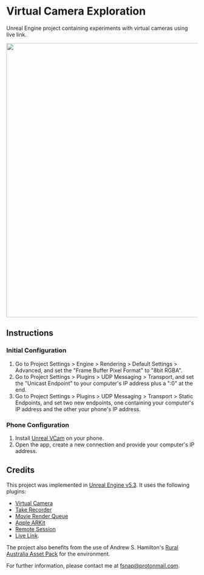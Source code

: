 # Virtual Camera Exploration
Unreal Engine project containing experiments with virtual cameras using live link.

<p float="left">
  <img src="https://github.com/FilipePires98/VirtualCameraExploration/blob/main/recordings/Record_09.gif" width="720px">
</p>

## Instructions

### Initial Configuration

1. Go to Project Settings > Engine > Rendering > Default Settings > Advanced, and set the "Frame Buffer Pixel Format" to "8bit RGBA".
2. Go to Project Settings > Plugins > UDP Messaging > Transport, and set the "Unicast Endpoint" to your computer's IP address plus a ":0" at the end.
3. Go to Project Settings > Plugins > UDP Messaging > Transport > Static Endpoints, and set two new endpoints, one containing your computer's IP address and the other your phone's IP address.
### Phone Configuration

1. Install [Unreal VCam](https://apps.apple.com/us/app/unreal-vcam/id1547309663) on your phone.
2. Open the app, create a new connection and provide your computer's IP address.

## Credits

This project was implemented in [Unreal Engine v5.3](https://dev.epicgames.com/documentation/en-us/unreal-engine/unreal-engine-5.3-release-notes?application_version=5.3).
It uses the following plugins:
- [Virtual Camera](https://dev.epicgames.com/documentation/en-us/unreal-engine/virtual-cameras-in-unreal-engine?application_version=5.3)
- [Take Recorder](https://dev.epicgames.com/documentation/en-us/unreal-engine/take-recorder-in-unreal-engine?application_version=5.3)
- [Movie Render Queue](https://dev.epicgames.com/documentation/en-us/unreal-engine/render-cinematics-in-unreal-engine?application_version=5.3)
- [Apple ARKit](https://dev.epicgames.com/documentation/en-us/unreal-engine/developing-for-arkit-in-unreal-engine?application_version=5.3)
- [Remote Session](https://dev.epicgames.com/documentation/en-us/unreal-engine/using-the-remote-session-plugin-for-ios-development-in-unreal-engine?application_version=5.3)
- [Live Link](https://dev.epicgames.com/documentation/en-us/unreal-engine/live-link-in-unreal-engine?application_version=5.3).

The project also benefits from the use of Andrew S. Hamilton's [Rural Australia Asset Pack](https://www.unrealengine.com/marketplace/en-US/product/rural-australia) for the environment.

For further information, please contact me at fsnap@protonmail.com.
